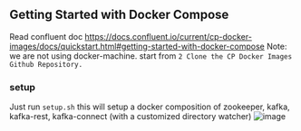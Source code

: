 
## Getting Started with Docker Compose 

Read confluent doc  https://docs.confluent.io/current/cp-docker-images/docs/quickstart.html#getting-started-with-docker-compose
Note: we are not using docker-machine. start from `2 Clone the CP Docker Images Github Repository.`

### setup
  Just run `setup.sh` this will setup a docker composition of zookeeper, kafka, kafka-rest, kafka-connect (with a customized directory watcher)
  ![image](https://user-images.githubusercontent.com/47808/31259202-d892eb4e-a9f9-11e7-8b6c-e9b34b5d398b.png)


